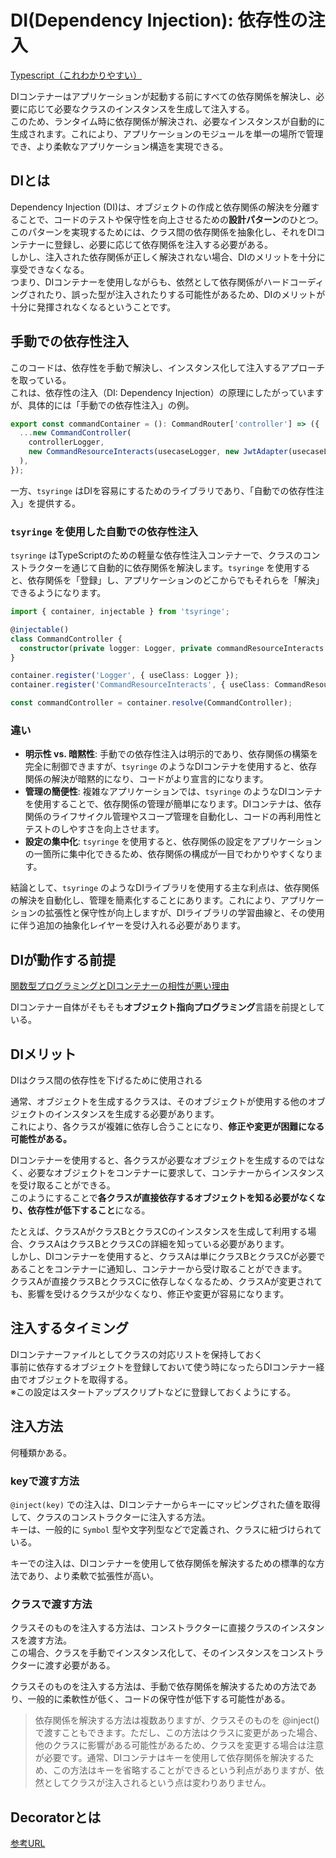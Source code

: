 # DI(Dependency Injection): 依存性の注入

[Typescript（これわかりやすい）](https://zenn.dev/chida/articles/1f7df8f2beb6b6)

DIコンテナーはアプリケーションが起動する前にすべての依存関係を解決し、必要に応じて必要なクラスのインスタンスを生成して注入する。  
このため、ランタイム時に依存関係が解決され、必要なインスタンスが自動的に生成されます。これにより、アプリケーションのモジュールを単一の場所で管理でき、より柔軟なアプリケーション構造を実現できる。

## DIとは

Dependency Injection (DI)は、オブジェクトの作成と依存関係の解決を分離することで、コードのテストや保守性を向上させるための**設計パターン**のひとつ。  
このパターンを実現するためには、クラス間の依存関係を抽象化し、それをDIコンテナーに登録し、必要に応じて依存関係を注入する必要がある。  
しかし、注入された依存関係が正しく解決されない場合、DIのメリットを十分に享受できなくなる。  
つまり、DIコンテナーを使用しながらも、依然として依存関係がハードコーディングされたり、誤った型が注入されたりする可能性があるため、DIのメリットが十分に発揮されなくなるということです。

## 手動での依存性注入

このコードは、依存性を手動で解決し、インスタンス化して注入するアプローチを取っている。  
これは、依存性の注入（DI: Dependency Injection）の原理にしたがっていますが、具体的には「手動での依存性注入」の例。

```ts
export const commandContainer = (): CommandRouter['controller'] => ({
  ...new CommandController(
    controllerLogger,
    new CommandResourceInteracts(usecaseLogger, new JwtAdapter(usecaseLogger), ClientAdapter),
  ),
});
```

一方、`tsyringe` はDIを容易にするためのライブラリであり、「自動での依存性注入」を提供する。

### `tsyringe` を使用した自動での依存性注入

`tsyringe` はTypeScriptのための軽量な依存性注入コンテナーで、クラスのコンストラクターを通じて自動的に依存関係を解決します。`tsyringe` を使用すると、依存関係を「登録」し、アプリケーションのどこからでもそれらを「解決」できるようになります。

```typescript
import { container, injectable } from 'tsyringe';

@injectable()
class CommandController {
  constructor(private logger: Logger, private commandResourceInteracts: CommandResourceInteracts) {}
}

container.register('Logger', { useClass: Logger });
container.register('CommandResourceInteracts', { useClass: CommandResourceInteracts });

const commandController = container.resolve(CommandController);
```

### 違い

- **明示性 vs. 暗黙性**: 手動での依存性注入は明示的であり、依存関係の構築を完全に制御できますが、`tsyringe` のようなDIコンテナを使用すると、依存関係の解決が暗黙的になり、コードがより宣言的になります。
- **管理の簡便性**: 複雑なアプリケーションでは、`tsyringe` のようなDIコンテナを使用することで、依存関係の管理が簡単になります。DIコンテナは、依存関係のライフサイクル管理やスコープ管理を自動化し、コードの再利用性とテストのしやすさを向上させます。
- **設定の集中化**: `tsyringe` を使用すると、依存関係の設定をアプリケーションの一箇所に集中化できるため、依存関係の構成が一目でわかりやすくなります。

結論として、`tsyringe` のようなDIライブラリを使用する主な利点は、依存関係の解決を自動化し、管理を簡素化することにあります。これにより、アプリケーションの拡張性と保守性が向上しますが、DIライブラリの学習曲線と、その使用に伴う追加の抽象化レイヤーを受け入れる必要があります。

## DIが動作する前提

[関数型プログラミングとDIコンテナーの相性が悪い理由](https://mond.how/topics/2lwly60o0vgkvvg/0eeqkccgew0dyd0)

DIコンテナー自体がそもそも**オブジェクト指向プログラミング**言語を前提としている。

## DIメリット

DIはクラス間の依存性を下げるために使用される

通常、オブジェクトを生成するクラスは、そのオブジェクトが使用する他のオブジェクトのインスタンスを生成する必要があります。  
これにより、各クラスが複雑に依存し合うことになり、**修正や変更が困難になる可能性がある。**

DIコンテナーを使用すると、各クラスが必要なオブジェクトを生成するのではなく、必要なオブジェクトをコンテナーに要求して、コンテナーからインスタンスを受け取ることができる。  
このようにすることで**各クラスが直接依存するオブジェクトを知る必要がなくなり、依存性が低下すること**になる。

たとえば、クラスAがクラスBとクラスCのインスタンスを生成して利用する場合、クラスAはクラスBとクラスCの詳細を知っている必要があります。  
しかし、DIコンテナーを使用すると、クラスAは単にクラスBとクラスCが必要であることをコンテナーに通知し、コンテナーから受け取ることができます。  
クラスAが直接クラスBとクラスCに依存しなくなるため、クラスAが変更されても、影響を受けるクラスが少なくなり、修正や変更が容易になります。

## 注入するタイミング

DIコンテナーファイルとしてクラスの対応リストを保持しておく  
事前に依存するオブジェクトを登録しておいて使う時になったらDIコンテナー経由でオブジェクトを取得する。  
※この設定はスタートアップスクリプトなどに登録しておくようにする。

## 注入方法

何種類かある。

### keyで渡す方法

`@inject(key)` での注入は、DIコンテナーからキーにマッピングされた値を取得して、クラスのコンストラクターに注入する方法。  
キーは、一般的に `Symbol` 型や文字列型などで定義され、クラスに紐づけられている。

キーでの注入は、DIコンテナーを使用して依存関係を解決するための標準的な方法であり、より柔軟で拡張性が高い。

### クラスで渡す方法

クラスそのものを注入する方法は、コンストラクターに直接クラスのインスタンスを渡す方法。  
この場合、クラスを手動でインスタンス化して、そのインスタンスをコンストラクターに渡す必要がある。

クラスそのものを注入する方法は、手動で依存関係を解決するための方法であり、一般的に柔軟性が低く、コードの保守性が低下する可能性がある。

>依存関係を解決する方法は複数ありますが、クラスそのものを @inject() で渡すこともできます。ただし、この方法はクラスに変更があった場合、他のクラスに影響がある可能性があるため、クラスを変更する場合は注意が必要です。通常、DIコンテナはキーを使用して依存関係を解決するため、この方法はキーを省略することができるという利点がありますが、依然としてクラスが注入されるという点は変わりありません。

## Decoratorとは

[参考URL](https://info.drobe.co.jp/blog/engineering/typescript-decorator)
